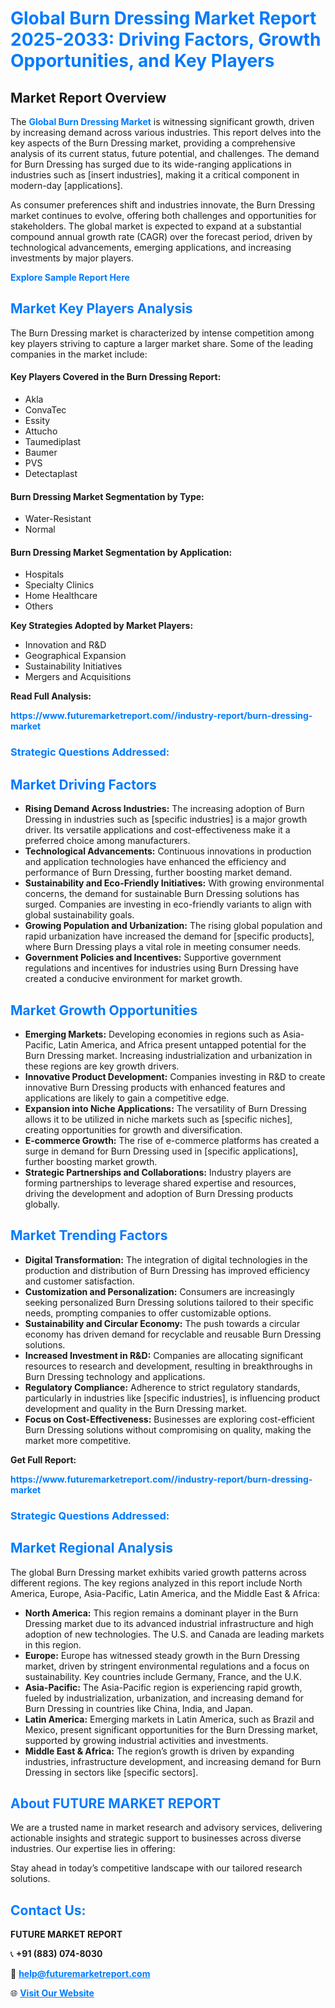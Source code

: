 <h1 style="color: #007BFF;">Global Burn Dressing Market Report 2025-2033: Driving Factors, Growth Opportunities, and Key Players</h1>

<section id="overview">
<h2>Market Report Overview</h2>
<p>The <a href="https://www.futuremarketreport.com//industry-report/burn-dressing-market" style="color: #007BFF; text-decoration: none;"><strong>Global Burn Dressing Market</strong></a> is witnessing significant growth, driven by increasing demand across various industries. This report delves into the key aspects of the Burn Dressing market, providing a comprehensive analysis of its current status, future potential, and challenges. The demand for Burn Dressing has surged due to its wide-ranging applications in industries such as [insert industries], making it a critical component in modern-day [applications].</p>
<p>As consumer preferences shift and industries innovate, the Burn Dressing market continues to evolve, offering both challenges and opportunities for stakeholders. The global market is expected to expand at a substantial compound annual growth rate (CAGR) over the forecast period, driven by technological advancements, emerging applications, and increasing investments by major players.</p>
</section>

<section id="overview">
<p><a href="https://www.futuremarketreport.com//request-sample/reportId=78675" style="color: #007BFF; text-decoration: none;"><strong>Explore Sample Report Here</strong></a></p>
</section>

<section id="key-players">
<h2 style="color: #007BFF;">Market Key Players Analysis</h2>
<p>The Burn Dressing market is characterized by intense competition among key players striving to capture a larger market share. Some of the leading companies in the market include:</p>
<h4>Key Players Covered in the Burn Dressing Report:</h4>
<ul><li>Akla</li><li>ConvaTec</li><li>Essity</li><li>Attucho</li><li>Taumediplast</li><li>Baumer</li><li>PVS</li><li>Detectaplast</li></ul>
<h4>Burn Dressing Market Segmentation by Type:</h4>
<ul><li>Water-Resistant</li><li>Normal</li></ul>

<h4>Burn Dressing Market Segmentation by Application:</h4>
<ul><li>Hospitals</li><li>Specialty Clinics</li><li>Home Healthcare</li><li>Others</li></ul>
<p><strong>Key Strategies Adopted by Market Players:</strong></p>
<ul>
<li>Innovation and R&D</li>
<li>Geographical Expansion</li>
<li>Sustainability Initiatives</li>
<li>Mergers and Acquisitions</li>
</ul>
</section>

<section>
<p><strong>Read Full Analysis: </strong></p><a href="https://www.futuremarketreport.com//industry-report/burn-dressing-market" style="color: #007BFF; text-decoration: none;"><strong>https://www.futuremarketreport.com//industry-report/burn-dressing-market</strong></a>
<h3 style="color: #007BFF;">Strategic Questions Addressed:</h3>
</section>

<section id="driving-factors">
<h2 style="color: #007BFF;">Market Driving Factors</h2>
<ul>
<li><strong>Rising Demand Across Industries:</strong> The increasing adoption of Burn Dressing in industries such as [specific industries] is a major growth driver. Its versatile applications and cost-effectiveness make it a preferred choice among manufacturers.</li>
<li><strong>Technological Advancements:</strong> Continuous innovations in production and application technologies have enhanced the efficiency and performance of Burn Dressing, further boosting market demand.</li>
<li><strong>Sustainability and Eco-Friendly Initiatives:</strong> With growing environmental concerns, the demand for sustainable Burn Dressing solutions has surged. Companies are investing in eco-friendly variants to align with global sustainability goals.</li>
<li><strong>Growing Population and Urbanization:</strong> The rising global population and rapid urbanization have increased the demand for [specific products], where Burn Dressing plays a vital role in meeting consumer needs.</li>
<li><strong>Government Policies and Incentives:</strong> Supportive government regulations and incentives for industries using Burn Dressing have created a conducive environment for market growth.</li>
</ul>
</section>

<section id="growth-opportunities">
<h2 style="color: #007BFF;">Market Growth Opportunities</h2>
<ul>
<li><strong>Emerging Markets:</strong> Developing economies in regions such as Asia-Pacific, Latin America, and Africa present untapped potential for the Burn Dressing market. Increasing industrialization and urbanization in these regions are key growth drivers.</li>
<li><strong>Innovative Product Development:</strong> Companies investing in R&D to create innovative Burn Dressing products with enhanced features and applications are likely to gain a competitive edge.</li>
<li><strong>Expansion into Niche Applications:</strong> The versatility of Burn Dressing allows it to be utilized in niche markets such as [specific niches], creating opportunities for growth and diversification.</li>
<li><strong>E-commerce Growth:</strong> The rise of e-commerce platforms has created a surge in demand for Burn Dressing used in [specific applications], further boosting market growth.</li>
<li><strong>Strategic Partnerships and Collaborations:</strong> Industry players are forming partnerships to leverage shared expertise and resources, driving the development and adoption of Burn Dressing products globally.</li>
</ul>
</section>

<section id="trending-factors">
<h2 style="color: #007BFF;">Market Trending Factors</h2>
<ul>
<li><strong>Digital Transformation:</strong> The integration of digital technologies in the production and distribution of Burn Dressing has improved efficiency and customer satisfaction.</li>
<li><strong>Customization and Personalization:</strong> Consumers are increasingly seeking personalized Burn Dressing solutions tailored to their specific needs, prompting companies to offer customizable options.</li>
<li><strong>Sustainability and Circular Economy:</strong> The push towards a circular economy has driven demand for recyclable and reusable Burn Dressing solutions.</li>
<li><strong>Increased Investment in R&D:</strong> Companies are allocating significant resources to research and development, resulting in breakthroughs in Burn Dressing technology and applications.</li>
<li><strong>Regulatory Compliance:</strong> Adherence to strict regulatory standards, particularly in industries like [specific industries], is influencing product development and quality in the Burn Dressing market.</li>
<li><strong>Focus on Cost-Effectiveness:</strong> Businesses are exploring cost-efficient Burn Dressing solutions without compromising on quality, making the market more competitive.</li>
</ul>
</section>

<section>
<p><strong>Get Full Report: </strong></p><a href="https://www.futuremarketreport.com//industry-report/burn-dressing-market" style="color: #007BFF; text-decoration: none;"><strong>https://www.futuremarketreport.com//industry-report/burn-dressing-market</strong></a>
<h3 style="color: #007BFF;">Strategic Questions Addressed:</h3>
</section>


<section id="regional-analysis">
<h2 style="color: #007BFF;">Market Regional Analysis</h2>
<p>The global Burn Dressing market exhibits varied growth patterns across different regions. The key regions analyzed in this report include North America, Europe, Asia-Pacific, Latin America, and the Middle East & Africa:</p>
<ul>
<li><strong>North America:</strong> This region remains a dominant player in the Burn Dressing market due to its advanced industrial infrastructure and high adoption of new technologies. The U.S. and Canada are leading markets in this region.</li>
<li><strong>Europe:</strong> Europe has witnessed steady growth in the Burn Dressing market, driven by stringent environmental regulations and a focus on sustainability. Key countries include Germany, France, and the U.K.</li>
<li><strong>Asia-Pacific:</strong> The Asia-Pacific region is experiencing rapid growth, fueled by industrialization, urbanization, and increasing demand for Burn Dressing in countries like China, India, and Japan.</li>
<li><strong>Latin America:</strong> Emerging markets in Latin America, such as Brazil and Mexico, present significant opportunities for the Burn Dressing market, supported by growing industrial activities and investments.</li>
<li><strong>Middle East & Africa:</strong> The region’s growth is driven by expanding industries, infrastructure development, and increasing demand for Burn Dressing in sectors like [specific sectors].</li>
</ul>
</section>

<footer>
<h2 style="color: #007BFF;">About FUTURE MARKET REPORT</h2>
<p>We are a trusted name in market research and advisory services, delivering actionable insights and strategic support to businesses across diverse industries. Our expertise lies in offering:</p>

<p>Stay ahead in today’s competitive landscape with our tailored research solutions.</p>

<h2 style="color: #007BFF;">Contact Us:</h2>
<p><strong>FUTURE MARKET REPORT</strong></p>
<p>📞 <strong>+91 (883) 074-8030</strong></p>
<p>📧 <strong><a href="mailto:help@futuremarketreport.com" style="color: #007BFF;">help@futuremarketreport.com</a></strong></p>
<p>🌐 <strong><a href="https://www.futuremarketreport.com/" style="color: #007BFF;">Visit Our Website</a></strong></p>
</footer>